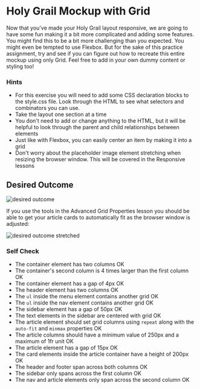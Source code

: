 # Holy Grail Mockup with Grid

Now that you've made your Holy Grail layout responsive, we are going to have some fun making it a bit more complicated and adding some features. You might find this to be a bit more challenging than you expected. You might even be tempted to use Flexbox. But for the sake of this practice assignment, try and see if you can figure out how to recreate this entire mockup using only Grid. Feel free to add in your own dummy content or styling too!

### Hints
- For this exercise you will need to add some CSS declaration blocks to the style.css file. Look through the HTML to see what selectors and combinators you can use.
- Take the layout one section at a time
- You don't need to add or change anything to the HTML, but it will be helpful to look through the parent and child relationships between elements
- Just like with Flexbox, you can easily center an item by making it into a grid
- Don't worry about the placeholder image element stretching when resizing the browser window. This will be covered in the Responsive lessons

## Desired Outcome

![desired outcome](./desired-outcome.png)

If you use the tools in the Advanced Grid Properties lesson you should be able to get your article cards to automatically fit as the browser window is adjusted:

![desired outcome stretched](./desired-outcome-stretched.png)

### Self Check
- The container element has two columns OK
- The container's second column is 4 times larger than the first column OK
- The container element has a gap of 4px OK
- The header element has two columns OK
- The `ul` inside the menu element contains another grid OK
- The `ul` inside the nav element contains another grid OK
- The sidebar element has a gap of 50px OK
- The text elements in the sidebar are centered with grid OK
- The article element should set grid columns using `repeat` along with the `auto-fit` and `minmax` properties OK
- The article columns should have a minimum value of 250px and a maximum of 1fr unit OK
- The article element has a gap of 15px OK
- The card elements inside the article container have a height of 200px OK
- The header and footer span across both columns OK
- The sidebar only spans across the first column OK
- The nav and article elements only span across the second column OK
